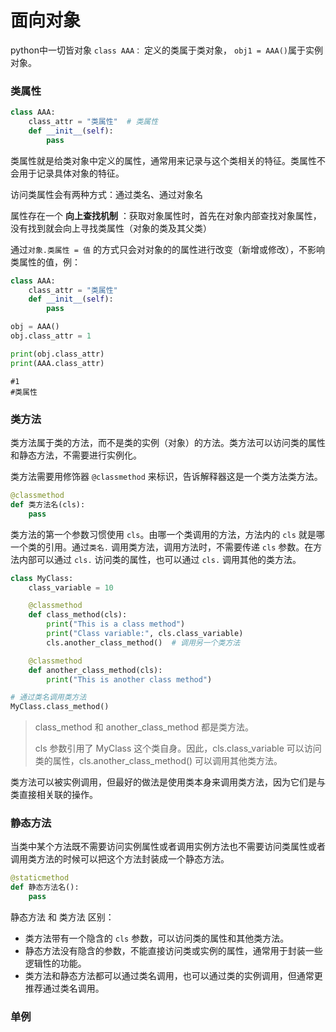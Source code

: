 # 面向对象

python中一切皆对象  `class AAA：` 定义的类属于类对象， `obj1 = AAA()`属于实例对象。

### 类属性

```python
class AAA:
    class_attr = "类属性"  # 类属性
    def __init__(self):
        pass
```

类属性就是给类对象中定义的属性，通常用来记录与这个类相关的特征。类属性不会用于记录具体对象的特征。

访问类属性会有两种方式：通过类名、通过对象名

属性存在一个 **向上查找机制** ：获取对象属性时，首先在对象内部查找对象属性，没有找到就会向上寻找类属性（对象的类及其父类）

通过`对象.类属性 = 值` 的方式只会对对象的的属性进行改变（新增或修改），不影响类属性的值，例：

```python
class AAA:
    class_attr = "类属性"
    def __init__(self):
        pass

obj = AAA()
obj.class_attr = 1

print(obj.class_attr)
print(AAA.class_attr)

```

```
#1
#类属性
```



### 类方法

类方法属于类的方法，而不是类的实例（对象）的方法。类方法可以访问类的属性和静态方法，不需要进行实例化。

类方法需要用修饰器 `@classmethod` 来标识，告诉解释器这是一个类方法类方法。

```python
@classmethod
def 类方法名(cls):
    pass
```

类方法的第一个参数习惯使用 `cls`。由哪一个类调用的方法，方法内的 `cls` 就是哪一个类的引用。通过`类名.` 调用类方法，调用方法时，不需要传递 `cls` 参数。在方法内部可以通过 `cls.` 访问类的属性，也可以通过 `cls.` 调用其他的类方法。

```python
class MyClass:
    class_variable = 10

    @classmethod
    def class_method(cls):
        print("This is a class method")
        print("Class variable:", cls.class_variable)
        cls.another_class_method()  # 调用另一个类方法

    @classmethod
    def another_class_method(cls):
        print("This is another class method")

# 通过类名调用类方法
MyClass.class_method()
```

> class_method 和 another_class_method  都是类方法。
>
> cls 参数引用了 MyClass 这个类自身。因此，cls.class_variable 可以访问类的属性，cls.another_class_method() 可以调用其他类方法。

类方法可以被实例调用，但最好的做法是使用类本身来调用类方法，因为它们是与类直接相关联的操作。



### 静态方法

当类中某个方法既不需要访问实例属性或者调用实例方法也不需要访问类属性或者调用类方法的时候可以把这个方法封装成一个静态方法。

```python
@staticmethod
def 静态方法名():
    pass
```



静态方法 和 类方法 区别：

- 类方法带有一个隐含的 `cls` 参数，可以访问类的属性和其他类方法。
- 静态方法没有隐含的参数，不能直接访问类或实例的属性，通常用于封装一些逻辑性的功能。
- 类方法和静态方法都可以通过类名调用，也可以通过类的实例调用，但通常更推荐通过类名调用。



### 单例